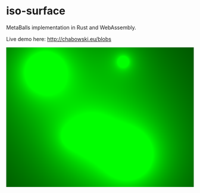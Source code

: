 # iso-surface

MetaBalls implementation in Rust and WebAssembly.

Live demo here: http://chabowski.eu/blobs

![alt text](https://github.com/mgr-inz-rafal/iso-surface/blob/master/docs/screenshot.png?raw=true)
